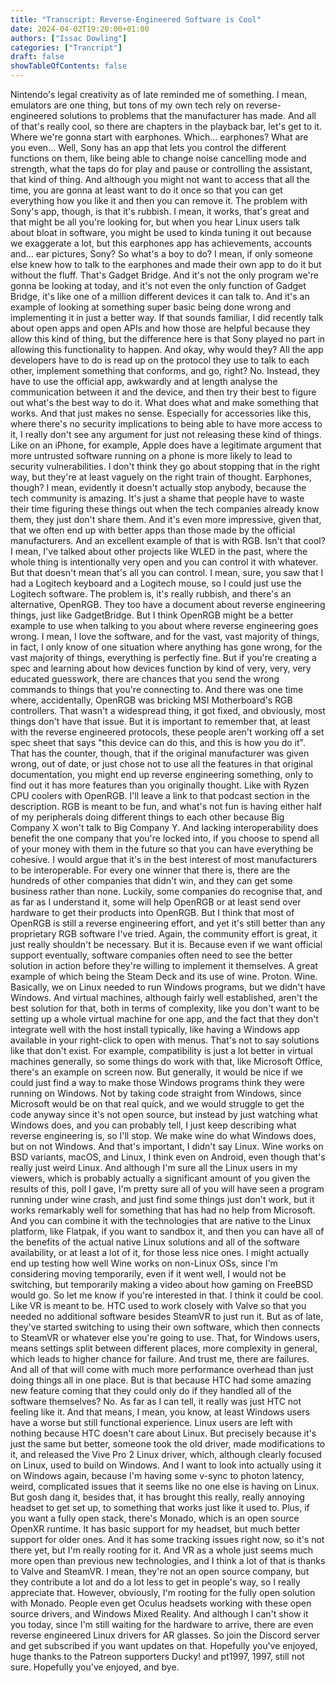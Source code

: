 ```yaml
---
title: "Transcript: Reverse-Engineered Software is Cool"
date: 2024-04-02T19:20:00+01:00
authors: ["Issac Dowling"]
categories: ["Trancript"]
draft: false
showTableOfContents: false
---
```

Nintendo's legal creativity as of late reminded me of something.
 I mean, emulators are one thing, but tons of my own tech rely on reverse-engineered solutions
 to problems that the manufacturer has made. And all of that's really cool,
 so there are chapters in the playback bar, let's get to it.
 Where we're gonna start with earphones. Which… earphones? What are you even…
 Well, Sony has an app that lets you control the different functions on them, like
 being able to change noise cancelling mode and strength,
 what the taps do for play and pause or controlling the assistant, that kind of thing.
 And although you might not want to access that all the time, you are gonna at least
 want to do it once so that you can get everything how you like it and then you can remove it.
 The problem with Sony's app, though, is that it's rubbish. I mean, it works,
 that's great and that might be all you're looking for, but when you hear Linux users talk about
 bloat in software, you might be used to kinda tuning it out because we exaggerate a lot, but
 this earphones app
 has achievements, accounts and… ear pictures, Sony?
 So what's a boy to do? I mean, if only someone else knew how to talk to the earphones and made
 their own app to do it but without the fluff. That's Gadget Bridge. And it's not the only
 program we're gonna be looking at today, and it's not even the only function of Gadget Bridge,
 it's like one of a million different devices it can talk to. And it's an example of looking at
 something super basic being done wrong and implementing it in just a better way.
 If that sounds familiar, I did recently talk about
 open apps and open APIs and how those are helpful because they allow this kind of thing,
 but the difference here is that Sony played no part in allowing this functionality to happen.
 And okay, why would they? All the app developers have to do is read up on the protocol they use
 to talk to each other, implement something that conforms, and go, right? No. Instead,
 they have to use the official app, awkwardly and at length analyse the communication between it
 and the device, and then try their best to figure out what's the best way to do it.
 What does what and make something that works. And that just makes no sense. Especially for
 accessories like this, where there's no security implications to being able to have more access to
 it, I really don't see any argument for just not releasing these kind of things. Like on an iPhone,
 for example, Apple does have a legitimate argument that more untrusted software running on a phone
 is more likely to lead to security vulnerabilities. I don't think they go about
 stopping that in the right way, but they're at least vaguely
 on the right train of thought. Earphones, though? I mean, evidently it doesn't actually stop
 anybody, because the tech community is amazing. It's just a shame that people have to waste their
 time figuring these things out when the tech companies already know them, they just don't share
 them. And it's even more impressive, given that, that we often end up with better apps than those
 made by the official manufacturers. And an excellent example of that is with RGB. Isn't that
 cool? I mean, I've talked about other projects like WLED in the past, where the whole thing is intentionally
 very open and you can control it with whatever. But that doesn't mean that's all you can control.
 I mean, sure, you saw that I had a Logitech keyboard and a Logitech mouse, so I could just
 use the Logitech software. The problem is, it's really rubbish, and there's an alternative,
 OpenRGB. They too have a document about reverse engineering things, just like GadgetBridge.
 But I think OpenRGB might be a better example to use when talking to you about where reverse
 engineering goes wrong. I mean, I love the software, and for the vast, vast majority of
 things, in fact, I only know of one situation where anything has gone wrong, for the vast
 majority of things, everything is perfectly fine. But if you're creating a spec and learning about
 how devices function by kind of very, very, very educated guesswork, there are chances that you
 send the wrong commands to things that you're connecting to. And there was one time where,
 accidentally, OpenRGB was bricking MSI Motherboard's RGB controllers.
 That wasn't a widespread thing, it got fixed, and obviously, most things don't have that issue.
 But it is important to remember that, at least with the reverse engineered protocols, these
 people aren't working off a set spec sheet that says "this device can do this, and this is how you
 do it". That has the counter, though, that if the original manufacturer was given wrong, out of date,
 or just chose not to use all the features in that original documentation, you might end up reverse
 engineering something, only to find out it has more features than you originally thought. Like with Ryzen CPU coolers with OpenRGB.
 I'll leave a link to that podcast section in the description.
 RGB is meant to be fun, and what's not fun is having either half of my peripherals doing
 different things to each other because Big Company X won't talk to Big Company Y.
 And lacking interoperability does benefit the one company that you're locked into,
 if you choose to spend all of your money with them in the future so that you can have everything be
 cohesive. I would argue that it's in the best interest of most manufacturers to be interoperable.
 For every one winner that there is,
 there are the hundreds of other companies that didn't win, and they can get some business rather
 than none. Luckily, some companies do recognise that, and as far as I understand it, some will
 help OpenRGB or at least send over hardware to get their products into OpenRGB. But I think that most
 of OpenRGB is still a reverse engineering effort, and yet it's still better than any
 proprietary RGB software I've tried. Again, the community effort is great,
 it just really shouldn't be necessary. But it is. Because even if we want
 official support eventually, software companies often need to see the better solution in action
 before they're willing to implement it themselves. A great example of which being the Steam Deck and
 its use of wine. Proton. Wine. Basically, we on Linux needed to run Windows programs,
 but we didn't have Windows. And virtual machines, although fairly well established,
 aren't the best solution for that, both in terms of complexity, like you don't want to be setting
 up a whole virtual machine for one app, and the fact that they don't integrate
 well with the host install typically, like having a Windows app available in your right-click to
 open with menus. That's not to say solutions like that don't exist. For example, compatibility is
 just a lot better in virtual machines generally, so some things do work with that, like Microsoft
 Office, there's an example on screen now. But generally, it would be nice if we could just
 find a way to make those Windows programs think they were running on Windows. Not by taking code
 straight from Windows, since Microsoft would be on that real quick, and
 we would struggle to get the code anyway since it's not open source, but instead by just watching
 what Windows does, and you can probably tell, I just keep describing what reverse engineering is,
 so I'll stop. We make wine do what Windows does, but on not Windows. And that's important,
 I didn't say Linux. Wine works on BSD variants, macOS, and Linux, I think even on Android,
 even though that's really just weird Linux. And although I'm sure all the Linux users in my
 viewers, which is probably actually a significant amount of you given the results of this,
 poll I gave, I'm pretty sure all of you will have seen a program running under wine crash,
 and just find some things just don't work, but it works remarkably well for something that has had
 no help from Microsoft. And you can combine it with the technologies that are native to the
 Linux platform, like Flatpak, if you want to sandbox it, and then you can have all of the
 benefits of the actual native Linux solutions and all of the software availability, or at least
 a lot of it, for those less nice ones.
 I might actually end up testing how well Wine works on non-Linux OSs,
 since I'm considering moving temporarily, even if it went well, I would not be switching, but
 temporarily making a video about how gaming on FreeBSD would go. So let me know if you're
 interested in that. I think it could be cool. Like VR is meant to be. HTC used to work
 closely with Valve so that you needed no additional software besides SteamVR to just
 run it. But as of late, they've started switching to using their own software,
 which then connects to SteamVR or whatever else you're going to use.
 That, for Windows users, means settings split between different places,
 more complexity in general, which leads to higher chance for failure. And trust me,
 there are failures. And all of that will come with much more performance overhead than just
 doing things all in one place. But is that because HTC had some amazing new feature coming that they
 could only do if they handled all of the software themselves? No. As far as I can tell, it really
 was just HTC not feeling like it.
And that means, I mean, you know, at least Windows users have a worse but
 still functional experience. Linux users are left with nothing because HTC doesn't care about Linux.
 But precisely because it's just the same but better, someone took the old driver,
 made modifications to it, and released the Vive Pro 2 Linux driver, which,
 although clearly focused on Linux, used to build on Windows. And I want to look into actually
 using it on Windows again, because I'm having some v-sync to photon latency,
 weird, complicated issues that it seems like no one else is having on Linux. But gosh dang it,
 besides that, it has brought this really, really annoying headset to get set up,
 to something that works just like it used to. Plus, if you want a fully open stack,
 there's Monado, which is an open source OpenXR runtime. It has basic support for my headset,
 but much better support for older ones. And it has some tracking issues right now,
 so it's not there yet, but I'm really rooting for it. And VR as a whole just seems much more open
 than previous new technologies, and I think a lot of that is thanks to Valve and SteamVR. I mean,
 they're not an open source company, but they contribute a lot and do a lot less to get in
 people's way, so I really appreciate that. However, obviously, I'm rooting for the fully
 open solution with Monado. People even get Oculus headsets working with these open source drivers,
 and Windows Mixed Reality. And although I can't show it you today, since I'm still waiting for
 the hardware to arrive, there are even reverse engineered Linux drivers for AR glasses. So join
 the Discord server and get subscribed if you want updates on that. Hopefully you've enjoyed, huge
 thanks to the Patreon supporters Ducky! and pt1997, 1997, still not sure. Hopefully you've enjoyed,
 and bye.